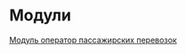 # Модули

[Модуль оператор пассажирских перевозок](https://bsoft.gitbook.io/wiki/razrabotka/obekty-oracle/moduli/modul-operator-passazhirskikh-perevozok)

